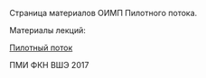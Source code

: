
Страница материалов ОИМП Пилотного потока.

Материалы лекций:

[Пилотный поток](OimpBook.md)

ПМИ ФКН ВШЭ 2017
